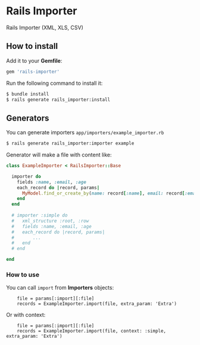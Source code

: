 # Rails Importer 

Rails Importer (XML, XLS, CSV)

## How to install

Add it to your **Gemfile**: 
```ruby
gem 'rails-importer'
```

Run the following command to install it:
```sh
$ bundle install
$ rails generate rails_importer:install
```

## Generators

You can generate importers `app/importers/example_importer.rb`

```sh
$ rails generate rails_importer:importer example
```

Generator will make a file with content like:

```ruby
class ExampleImporter < RailsImporter::Base

  importer do
    fields :name, :email, :age
    each_record do |record, params|
      MyModel.find_or_create_by(name: record[:name], email: record[:email], age: record[:age])
    end
  end
  
  # importer :simple do
  #   xml_structure :root, :row
  #   fields :name, :email, :age
  #   each_record do |record, params|
  #       ...
  #   end
  # end

end
```

### How to use

You can call `import` from **Importers** objects: 
```erb
    file = params[:import][:file]
    records = ExampleImporter.import(file, extra_param: 'Extra')
```

Or with context:

```erb
    file = params[:import][:file]
    records = ExampleImporter.import(file, context: :simple, extra_param: 'Extra')
```